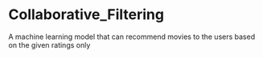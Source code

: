 # Collaborative_Filtering
A machine learning model that can recommend movies to the users based on the given ratings only 
